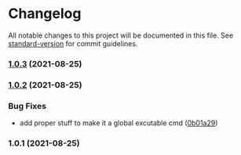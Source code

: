 # Changelog

All notable changes to this project will be documented in this file. See [standard-version](https://github.com/conventional-changelog/standard-version) for commit guidelines.

### [1.0.3](https://github.com/mamal72/excuse-me/compare/v1.0.2...v1.0.3) (2021-08-25)

### [1.0.2](https://github.com/mamal72/excuse-me/compare/v1.0.1...v1.0.2) (2021-08-25)


### Bug Fixes

* add proper stuff to make it a global excutable cmd ([0b01a29](https://github.com/mamal72/excuse-me/commit/0b01a29c3db66423947b3b05067dfd8352ba0df1))

### 1.0.1 (2021-08-25)
